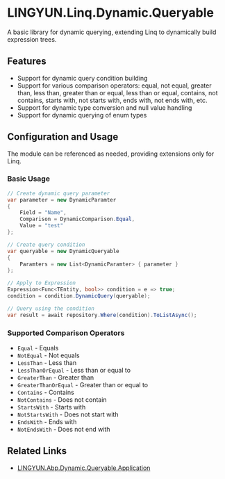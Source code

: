 # LINGYUN.Linq.Dynamic.Queryable

A basic library for dynamic querying, extending Linq to dynamically build expression trees.

## Features

* Support for dynamic query condition building
* Support for various comparison operators: equal, not equal, greater than, less than, greater than or equal, less than or equal, contains, not contains, starts with, not starts with, ends with, not ends with, etc.
* Support for dynamic type conversion and null value handling
* Support for dynamic querying of enum types

## Configuration and Usage

The module can be referenced as needed, providing extensions only for Linq.

### Basic Usage

```csharp
// Create dynamic query parameter
var parameter = new DynamicParamter 
{
    Field = "Name",
    Comparison = DynamicComparison.Equal,
    Value = "test"
};

// Create query condition
var queryable = new DynamicQueryable
{
    Paramters = new List<DynamicParamter> { parameter }
};

// Apply to Expression
Expression<Func<TEntity, bool>> condition = e => true;
condition = condition.DynamicQuery(queryable);

// Query using the condition
var result = await repository.Where(condition).ToListAsync();
```

### Supported Comparison Operators

* `Equal` - Equals
* `NotEqual` - Not equals
* `LessThan` - Less than
* `LessThanOrEqual` - Less than or equal to
* `GreaterThan` - Greater than
* `GreaterThanOrEqual` - Greater than or equal to
* `Contains` - Contains
* `NotContains` - Does not contain
* `StartsWith` - Starts with
* `NotStartsWith` - Does not start with
* `EndsWith` - Ends with
* `NotEndsWith` - Does not end with

## Related Links

* [LINGYUN.Abp.Dynamic.Queryable.Application](../LINGYUN.Abp.Dynamic.Queryable.Application/README.EN.md)
